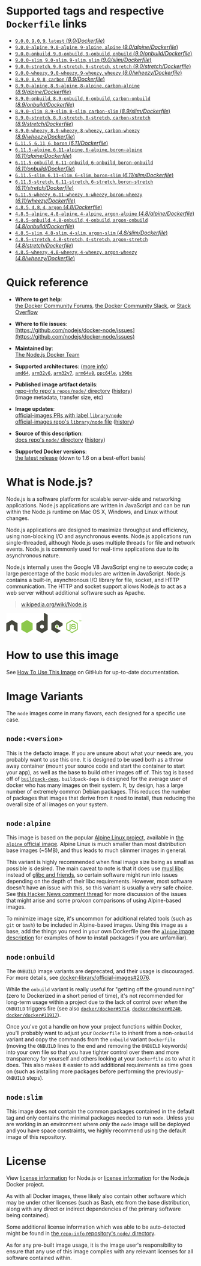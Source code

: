 <!--

********************************************************************************

WARNING:

    DO NOT EDIT "node/README.md"

    IT IS AUTO-GENERATED

    (from the other files in "node/" combined with a set of templates)

********************************************************************************

-->

# Supported tags and respective `Dockerfile` links

-	[`9.0.0`, `9.0`, `9`, `latest` (*9.0/Dockerfile*)](https://github.com/nodejs/docker-node/blob/092306f6d035d53d7f087a1a671915aabc946c6f/9.0/Dockerfile)
-	[`9.0.0-alpine`, `9.0-alpine`, `9-alpine`, `alpine` (*9.0/alpine/Dockerfile*)](https://github.com/nodejs/docker-node/blob/092306f6d035d53d7f087a1a671915aabc946c6f/9.0/alpine/Dockerfile)
-	[`9.0.0-onbuild`, `9.0-onbuild`, `9-onbuild`, `onbuild` (*9.0/onbuild/Dockerfile*)](https://github.com/nodejs/docker-node/blob/092306f6d035d53d7f087a1a671915aabc946c6f/9.0/onbuild/Dockerfile)
-	[`9.0.0-slim`, `9.0-slim`, `9-slim`, `slim` (*9.0/slim/Dockerfile*)](https://github.com/nodejs/docker-node/blob/092306f6d035d53d7f087a1a671915aabc946c6f/9.0/slim/Dockerfile)
-	[`9.0.0-stretch`, `9.0-stretch`, `9-stretch`, `stretch` (*9.0/stretch/Dockerfile*)](https://github.com/nodejs/docker-node/blob/092306f6d035d53d7f087a1a671915aabc946c6f/9.0/stretch/Dockerfile)
-	[`9.0.0-wheezy`, `9.0-wheezy`, `9-wheezy`, `wheezy` (*9.0/wheezy/Dockerfile*)](https://github.com/nodejs/docker-node/blob/092306f6d035d53d7f087a1a671915aabc946c6f/9.0/wheezy/Dockerfile)
-	[`8.9.0`, `8.9`, `8`, `carbon` (*8.9/Dockerfile*)](https://github.com/nodejs/docker-node/blob/39a5c8a3be7fff2ddc67a2e72919d0a3841b235f/8.9/Dockerfile)
-	[`8.9.0-alpine`, `8.9-alpine`, `8-alpine`, `carbon-alpine` (*8.9/alpine/Dockerfile*)](https://github.com/nodejs/docker-node/blob/39a5c8a3be7fff2ddc67a2e72919d0a3841b235f/8.9/alpine/Dockerfile)
-	[`8.9.0-onbuild`, `8.9-onbuild`, `8-onbuild`, `carbon-onbuild` (*8.9/onbuild/Dockerfile*)](https://github.com/nodejs/docker-node/blob/39a5c8a3be7fff2ddc67a2e72919d0a3841b235f/8.9/onbuild/Dockerfile)
-	[`8.9.0-slim`, `8.9-slim`, `8-slim`, `carbon-slim` (*8.9/slim/Dockerfile*)](https://github.com/nodejs/docker-node/blob/39a5c8a3be7fff2ddc67a2e72919d0a3841b235f/8.9/slim/Dockerfile)
-	[`8.9.0-stretch`, `8.9-stretch`, `8-stretch`, `carbon-stretch` (*8.9/stretch/Dockerfile*)](https://github.com/nodejs/docker-node/blob/39a5c8a3be7fff2ddc67a2e72919d0a3841b235f/8.9/stretch/Dockerfile)
-	[`8.9.0-wheezy`, `8.9-wheezy`, `8-wheezy`, `carbon-wheezy` (*8.9/wheezy/Dockerfile*)](https://github.com/nodejs/docker-node/blob/39a5c8a3be7fff2ddc67a2e72919d0a3841b235f/8.9/wheezy/Dockerfile)
-	[`6.11.5`, `6.11`, `6`, `boron` (*6.11/Dockerfile*)](https://github.com/nodejs/docker-node/blob/222c645bfa57e415d57fc4ac2088262c8c3cef70/6.11/Dockerfile)
-	[`6.11.5-alpine`, `6.11-alpine`, `6-alpine`, `boron-alpine` (*6.11/alpine/Dockerfile*)](https://github.com/nodejs/docker-node/blob/94a739297fcd60ef969b478d4e581a6d8299a94d/6.11/alpine/Dockerfile)
-	[`6.11.5-onbuild`, `6.11-onbuild`, `6-onbuild`, `boron-onbuild` (*6.11/onbuild/Dockerfile*)](https://github.com/nodejs/docker-node/blob/7701eea6fe125530894b3e83f1e9d385e9ee509f/6.11/onbuild/Dockerfile)
-	[`6.11.5-slim`, `6.11-slim`, `6-slim`, `boron-slim` (*6.11/slim/Dockerfile*)](https://github.com/nodejs/docker-node/blob/94a739297fcd60ef969b478d4e581a6d8299a94d/6.11/slim/Dockerfile)
-	[`6.11.5-stretch`, `6.11-stretch`, `6-stretch`, `boron-stretch` (*6.11/stretch/Dockerfile*)](https://github.com/nodejs/docker-node/blob/94a739297fcd60ef969b478d4e581a6d8299a94d/6.11/stretch/Dockerfile)
-	[`6.11.5-wheezy`, `6.11-wheezy`, `6-wheezy`, `boron-wheezy` (*6.11/wheezy/Dockerfile*)](https://github.com/nodejs/docker-node/blob/94a739297fcd60ef969b478d4e581a6d8299a94d/6.11/wheezy/Dockerfile)
-	[`4.8.5`, `4.8`, `4`, `argon` (*4.8/Dockerfile*)](https://github.com/nodejs/docker-node/blob/94a739297fcd60ef969b478d4e581a6d8299a94d/4.8/Dockerfile)
-	[`4.8.5-alpine`, `4.8-alpine`, `4-alpine`, `argon-alpine` (*4.8/alpine/Dockerfile*)](https://github.com/nodejs/docker-node/blob/94a739297fcd60ef969b478d4e581a6d8299a94d/4.8/alpine/Dockerfile)
-	[`4.8.5-onbuild`, `4.8-onbuild`, `4-onbuild`, `argon-onbuild` (*4.8/onbuild/Dockerfile*)](https://github.com/nodejs/docker-node/blob/7701eea6fe125530894b3e83f1e9d385e9ee509f/4.8/onbuild/Dockerfile)
-	[`4.8.5-slim`, `4.8-slim`, `4-slim`, `argon-slim` (*4.8/slim/Dockerfile*)](https://github.com/nodejs/docker-node/blob/94a739297fcd60ef969b478d4e581a6d8299a94d/4.8/slim/Dockerfile)
-	[`4.8.5-stretch`, `4.8-stretch`, `4-stretch`, `argon-stretch` (*4.8/stretch/Dockerfile*)](https://github.com/nodejs/docker-node/blob/94a739297fcd60ef969b478d4e581a6d8299a94d/4.8/stretch/Dockerfile)
-	[`4.8.5-wheezy`, `4.8-wheezy`, `4-wheezy`, `argon-wheezy` (*4.8/wheezy/Dockerfile*)](https://github.com/nodejs/docker-node/blob/94a739297fcd60ef969b478d4e581a6d8299a94d/4.8/wheezy/Dockerfile)

# Quick reference

-	**Where to get help**:  
	[the Docker Community Forums](https://forums.docker.com/), [the Docker Community Slack](https://blog.docker.com/2016/11/introducing-docker-community-directory-docker-community-slack/), or [Stack Overflow](https://stackoverflow.com/search?tab=newest&q=docker)

-	**Where to file issues**:  
	[https://github.com/nodejs/docker-node/issues](https://github.com/nodejs/docker-node/issues)

-	**Maintained by**:  
	[The Node.js Docker Team](https://github.com/nodejs/docker-node)

-	**Supported architectures**: ([more info](https://github.com/docker-library/official-images#architectures-other-than-amd64))  
	[`amd64`](https://hub.docker.com/r/amd64/node/), [`arm32v6`](https://hub.docker.com/r/arm32v6/node/), [`arm32v7`](https://hub.docker.com/r/arm32v7/node/), [`arm64v8`](https://hub.docker.com/r/arm64v8/node/), [`ppc64le`](https://hub.docker.com/r/ppc64le/node/), [`s390x`](https://hub.docker.com/r/s390x/node/)

-	**Published image artifact details**:  
	[repo-info repo's `repos/node/` directory](https://github.com/docker-library/repo-info/blob/master/repos/node) ([history](https://github.com/docker-library/repo-info/commits/master/repos/node))  
	(image metadata, transfer size, etc)

-	**Image updates**:  
	[official-images PRs with label `library/node`](https://github.com/docker-library/official-images/pulls?q=label%3Alibrary%2Fnode)  
	[official-images repo's `library/node` file](https://github.com/docker-library/official-images/blob/master/library/node) ([history](https://github.com/docker-library/official-images/commits/master/library/node))

-	**Source of this description**:  
	[docs repo's `node/` directory](https://github.com/docker-library/docs/tree/master/node) ([history](https://github.com/docker-library/docs/commits/master/node))

-	**Supported Docker versions**:  
	[the latest release](https://github.com/docker/docker-ce/releases/latest) (down to 1.6 on a best-effort basis)

# What is Node.js?

Node.js is a software platform for scalable server-side and networking applications. Node.js applications are written in JavaScript and can be run within the Node.js runtime on Mac OS X, Windows, and Linux without changes.

Node.js applications are designed to maximize throughput and efficiency, using non-blocking I/O and asynchronous events. Node.js applications run single-threaded, although Node.js uses multiple threads for file and network events. Node.js is commonly used for real-time applications due to its asynchronous nature.

Node.js internally uses the Google V8 JavaScript engine to execute code; a large percentage of the basic modules are written in JavaScript. Node.js contains a built-in, asynchronous I/O library for file, socket, and HTTP communication. The HTTP and socket support allows Node.js to act as a web server without additional software such as Apache.

> [wikipedia.org/wiki/Node.js](https://en.wikipedia.org/wiki/Node.js)

![logo](https://raw.githubusercontent.com/docker-library/docs/01c12653951b2fe592c1f93a13b4e289ada0e3a1/node/logo.png)

# How to use this image

See [How To Use This Image](https://github.com/nodejs/docker-node/blob/master/README.md#how-to-use-this-image) on GitHub for up-to-date documentation.

# Image Variants

The `node` images come in many flavors, each designed for a specific use case.

## `node:<version>`

This is the defacto image. If you are unsure about what your needs are, you probably want to use this one. It is designed to be used both as a throw away container (mount your source code and start the container to start your app), as well as the base to build other images off of. This tag is based off of [`buildpack-deps`](https://registry.hub.docker.com/_/buildpack-deps/). `buildpack-deps` is designed for the average user of docker who has many images on their system. It, by design, has a large number of extremely common Debian packages. This reduces the number of packages that images that derive from it need to install, thus reducing the overall size of all images on your system.

## `node:alpine`

This image is based on the popular [Alpine Linux project](http://alpinelinux.org), available in [the `alpine` official image](https://hub.docker.com/_/alpine). Alpine Linux is much smaller than most distribution base images (~5MB), and thus leads to much slimmer images in general.

This variant is highly recommended when final image size being as small as possible is desired. The main caveat to note is that it does use [musl libc](http://www.musl-libc.org) instead of [glibc and friends](http://www.etalabs.net/compare_libcs.html), so certain software might run into issues depending on the depth of their libc requirements. However, most software doesn't have an issue with this, so this variant is usually a very safe choice. See [this Hacker News comment thread](https://news.ycombinator.com/item?id=10782897) for more discussion of the issues that might arise and some pro/con comparisons of using Alpine-based images.

To minimize image size, it's uncommon for additional related tools (such as `git` or `bash`) to be included in Alpine-based images. Using this image as a base, add the things you need in your own Dockerfile (see the [`alpine` image description](https://hub.docker.com/_/alpine/) for examples of how to install packages if you are unfamiliar).

## `node:onbuild`

The `ONBUILD` image variants are deprecated, and their usage is discouraged. For more details, see [docker-library/official-images#2076](https://github.com/docker-library/official-images/issues/2076).

While the `onbuild` variant is really useful for "getting off the ground running" (zero to Dockerized in a short period of time), it's not recommended for long-term usage within a project due to the lack of control over *when* the `ONBUILD` triggers fire (see also [`docker/docker#5714`](https://github.com/docker/docker/issues/5714), [`docker/docker#8240`](https://github.com/docker/docker/issues/8240), [`docker/docker#11917`](https://github.com/docker/docker/issues/11917)).

Once you've got a handle on how your project functions within Docker, you'll probably want to adjust your `Dockerfile` to inherit from a non-`onbuild` variant and copy the commands from the `onbuild` variant `Dockerfile` (moving the `ONBUILD` lines to the end and removing the `ONBUILD` keywords) into your own file so that you have tighter control over them and more transparency for yourself and others looking at your `Dockerfile` as to what it does. This also makes it easier to add additional requirements as time goes on (such as installing more packages before performing the previously-`ONBUILD` steps).

## `node:slim`

This image does not contain the common packages contained in the default tag and only contains the minimal packages needed to run `node`. Unless you are working in an environment where *only* the `node` image will be deployed and you have space constraints, we highly recommend using the default image of this repository.

# License

View [license information](https://github.com/nodejs/node/blob/master/LICENSE) for Node.js or [license information](https://github.com/nodejs/docker-node/blob/master/LICENSE) for the Node.js Docker project.

As with all Docker images, these likely also contain other software which may be under other licenses (such as Bash, etc from the base distribution, along with any direct or indirect dependencies of the primary software being contained).

Some additional license information which was able to be auto-detected might be found in [the `repo-info` repository's `node/` directory](https://github.com/docker-library/repo-info/tree/master/repos/node).

As for any pre-built image usage, it is the image user's responsibility to ensure that any use of this image complies with any relevant licenses for all software contained within.
